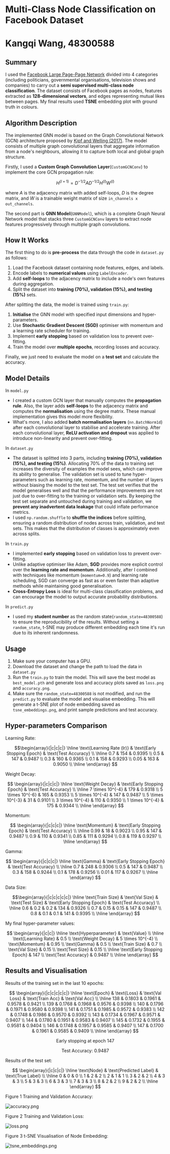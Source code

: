 # **Multi-Class Node Classification on Facebook Dataset**
# Kangqi Wang, 48300588

## **Summary**

I used the [Facebook Large Page-Page Network](https://snap.stanford.edu/data/facebook-large-page-page-network.html) divided into 4 categories (including politicians, governmental organisations, television shows and companies) to carry out a **semi supervised multi-class node classification**. The dataset consists of Facebook pages as nodes, features extracted as **128-dimensional vectors**, and edges representing mutual likes between pages.
My final results used **TSNE** embedding plot with ground truth in colours.

## **Algorithm Description**

The implemented GNN model is based on the Graph Convolutional Network (GCN) architecture proposed by [Kipf and Welling (2017)](https://arxiv.org/abs/1609.02907). The model consists of multiple graph convolutional layers that aggregate information from a node's neighbours, allowing it to capture both local and global graph structure.

Firstly, I used a **Custom Graph Convolution Layer**(`CustomGCNConv`) to implement the core GCN propagation rule:

$$
H^{(l+1)} = D^{-1/2} A D^{-1/2} H^{(l)} W^{(l)}
$$

where $A$ is the adjacency matrix with added self-loops,  $D$ is the degree matrix, and $W$ is a trainable weight matrix of size `in_channels x out_channels`.

The second part is **GNN Model**(`GNNModel`), which is a complete Graph Neural Network model that stacks three `CustomGCNConv` layers to extract node features progressively through multiple graph convolutions.

## **How It Works**

The first thing to do is **pre-process** the data through the code in `dataset.py` as follows:

1. Load the Facebook dataset containing node features, edges, and labels.
2. Encode labels to **numerical values** using `LabelEncoder`.
3. Add **self-loops** to the adjacency matrix to include a node's own features during aggregation.
4. Split the dataset into **training (70%), validation (15%), and testing (15%)** sets.

After splitting the data, the model is trained using `train.py`:

1. **Initialise** the GNN model with specified input dimensions and hyper-parameters.
2. Use **Stochastic Gradient Descent (SGD)** optimiser with momentum and a learning rate scheduler for training.
3. Implement **early stopping** based on validation loss to prevent over-fitting.
4. Train the model over **multiple epochs**, recording losses and accuracy.

Finally, we just need to evaluate the model on a **test set** and calculate the accuracy.

## **Model Details**
 
 In `model.py`
- I created a custom GCN layer that manually computes the **propagation rule**. Also, the layer adds **self-loops** to the adjacency matrix and computes the **normalisation** using the degree matrix. These manual implementation gives this model more flexibility.
- What's more, I also added **batch normalisation layers** (`nn.BatchNorm1d`) after each convolutional layer to stabilise and accelerate training. After each convolutional layer, **ReLU activation and dropout** was applied to introduce non-linearity and prevent over-fitting.

 In `dataset.py`
- The dataset is splitted into 3 parts, including **training (70%), validation (15%), and testing (15%)**. Allocating 70% of the data to training set increases the diversity of examples the model sees, which can improve its ability to generalise. The validation set is used to tune hyper-parameters such as learning rate, momentum, and the number of layers without biasing the model to the test set. The test set verifies that the model generalises well and that the performance improvements are not just due to over-fitting to the training or validation sets. By keeping the test set separate and untouched during training and validation, we **prevent any inadvertent data leakage** that could inflate performance metrics.
- I used `np.random.shuffle` to **shuffle the indices** before splitting, ensuring a random distribution of nodes across train, validation, and test sets. This makes that the distribution of classes is approximately even across splits.

 In `train.py`
- I implemented **early stopping** based on validation loss to prevent over-fitting.
- Unlike adaptive optimiser like Adam, **SGD** provides more explicit control over the **learning rate and momentum**. Additionally, after I combined with techniques like momentum (`momentum=0.9`) and learning rate scheduling, SGD can converge as fast as or even faster than adaptive methods while maintaining good generalisation.
- **Cross-Entropy Loss** is ideal for multi-class classification problems, and can encourage the model to output accurate probability distributions.

In `predict.py`
- I used my **student number** as the random state(`random_state=48300588`) to ensure the reproducibility of the results. Without setting a `random_state`, t-SNE may produce different embedding each time it's run due to its inherent randomness.

## **Usage**

1. Make sure your computer has a GPU.
2. Download the dataset and change the path to load the data in `dataset.py`
3. Run the `train.py` to train the model. This will save the best model as `best_model.pth` and generate loss and accuracy plots saved as `loss.png` and `accuracy.png`.
4. Make sure the `random_state=48300588` is not modified, and run the `predict.py` to evaluate the model and visualise embedding. This will generate a t-SNE plot of node embedding saved as `tsne_embeddings.png`, and print sample predictions and test accuracy.


## **Hyper-parameters Comparison**

Learning Rate:

$$\begin{array}{|c|c|c|}
\hline
\text{Learning Rate (lr)} & \text{Early Stopping Epoch} & \text{Test Accuracy} \\
\hline
0.7 & 154 & 0.9395 \\
0.5 & 147 & 0.9487 \\
0.3 & 160 & 0.9365 \\
0.1 & 158 & 0.9293 \\
0.05 & 163 & 0.9050 \\
\hline
\end{array}
$$

Weight Decay:

$$
\begin{array}{|c|c|c|}
\hline
\text{Weight Decay} & \text{Early Stopping Epoch} & \text{Test Accuracy} \\
\hline
7 \times 10^{-4} & 179 & 0.9318 \\
5 \times 10^{-6} & 165 & 0.9353 \\
5 \times 10^{-4} & 147 & 0.9487 \\
5 \times 10^{-3} & 31 & 0.9101 \\
3 \times 10^{-4} & 110 & 0.9350 \\
1 \times 10^{-4} & 175 & 0.9344 \\
\hline
\end{array}
$$

Momentum:

$$
\begin{array}{|c|c|c|}
\hline
\text{Momentum} & \text{Early Stopping Epoch} & \text{Test Accuracy} \\
\hline
0.99 & 18 & 0.9023 \\
0.95 & 147 & 0.9487 \\
0.9 & 110 & 0.9341 \\
0.85 & 111 & 0.9294 \\
0.8 & 119 & 0.9297 \\
\hline
\end{array}
$$

Gamma:

$$
\begin{array}{|c|c|c|}
\hline
\text{Gamma} & \text{Early Stopping Epoch} & \text{Test Accuracy} \\
\hline
0.7 & 248 & 0.9306 \\
0.5 & 147 & 0.9487 \\
0.3 & 158 & 0.9244 \\
0.1 & 178 & 0.9256 \\
0.01 & 117 & 0.9267 \\
\hline
\end{array}
$$

Data Size:

$$\begin{array}{|c|c|c|c|c|}
\hline
\text{Train Size} & \text{Val Size} & \text{Test Size} & \text{Early Stopping Epoch} & \text{Test Accuracy} \\
\hline
0.6 & 0.2 & 0.2 & 134 & 0.9326 \\
0.7 & 0.15 & 0.15 & 147 & 0.9487 \\
0.8 & 0.1 & 0.1 & 141 & 0.9395 \\
\hline
\end{array}
$$


My final hyper-parameter values:

$$
\begin{array}{|c|c|}
\hline
\text{Hyperparameter} & \text{Value} \\
\hline
\text{Learning Rate} & 0.5 \\
\text{Weight Decay} & 5 \times 10^{-4} \\
\text{Momentum} & 0.95 \\
\text{Gamma} & 0.5 \\
\text{Train Size} & 0.7 \\
\text{Val Size} & 0.15 \\
\text{Test Size} & 0.15 \\
\hline
\text{Early Stopping Epoch} & 147 \\
\text{Test Accuracy} & 0.9487 \\
\hline
\end{array}
$$


## **Results and Visualisation**

Results of the training set in the last 10 epochs:

$$
\begin{array}{|c|c|c|c|c|}
\hline
\text{Epoch} & \text{Loss} & \text{Val Loss} & \text{Train Acc} & \text{Val Acc} \\
\hline
138 & 0.1803 & 0.1961 & 0.9578 & 0.9421 \\
139 & 0.1768 & 0.1968 & 0.9576 & 0.9398 \\
140 & 0.1796 & 0.1971 & 0.9580 & 0.9398 \\
141 & 0.1751 & 0.1985 & 0.9572 & 0.9383 \\
142 & 0.1748 & 0.1986 & 0.9570 & 0.9392 \\
143 & 0.1734 & 0.1967 & 0.9571 & 0.9407 \\
144 & 0.1780 & 0.1951 & 0.9583 & 0.9407 \\
145 & 0.1732 & 0.1955 & 0.9581 & 0.9404 \\
146 & 0.1748 & 0.1957 & 0.9585 & 0.9407 \\
147 & 0.1700 & 0.1961 & 0.9585 & 0.9409 \\
\hline
\end{array}
$$

$$
\text{Early stopping at epoch 147}
$$

$$
\text{Test Accuracy: } 0.9487
$$

Results of the test set:

$$
\begin{array}{|c|c|c|}
\hline
\text{Node} & \text{Predicted Label} & \text{True Label} \\
\hline
0 & 0 & 0 \\
1 & 2 & 2 \\
2 & 1 & 1 \\
3 & 2 & 2 \\
4 & 3 & 3 \\
5 & 3 & 3 \\
6 & 3 & 3 \\
7 & 3 & 3 \\
8 & 2 & 2 \\
9 & 2 & 2 \\
\hline
\end{array}
$$

Figure 1 Training and Validation Accuracy:

![accuracy.png](PatternAnalysis-2024/recognition/GCN_48300588/accuracy.png)

Figure 2 Training and Validation Loss:

![loss.png](loss.png)

Figure 3 t-SNE Visualisation of Node Embedding:

![tsne_embeddings.png](./plots/tsne_embeddings.png)







